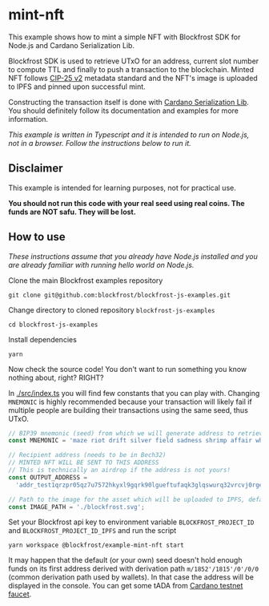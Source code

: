 # mint-nft

This example shows how to mint a simple NFT with Blockfrost SDK for Node.js and Cardano Serialization Lib.

Blockfrost SDK is used to retrieve UTxO for an address, current slot number to compute TTL and finally to push a transaction to the blockchain. Minted NFT follows [CIP-25 v2](https://cips.cardano.org/cips/cip25/) metadata standard and the NFT's image is uploaded to IPFS and pinned upon successful mint.

Constructing the transaction itself is done with [Cardano Serialization Lib](https://github.com/Emurgo/cardano-serialization-lib).
You should definitely follow its documentation and examples for more information.

_This example is written in Typescript and it is intended to run on Node.js, not in a browser. Follow the instructions below to run it._

## Disclaimer

This example is intended for learning purposes, not for practical use.

**You should not run this code with your real seed using real coins. The funds are NOT safu. They will be lost.**

## How to use

_These instructions assume that you already have Node.js installed and you are already familiar with running hello world on Node.js._

Clone the main Blockfrost examples repository

```
git clone git@github.com:blockfrost/blockfrost-js-examples.git
```

Change directory to cloned repository `blockfrost-js-examples`

```
cd blockfrost-js-examples
```

Install dependencies

```
yarn
```

Now check the source code! You don't want to run something you know nothing about, right? RIGHT?

In [./src/index.ts](https://github.com/blockfrost/blockfrost-js-examples/blob/master/examples/mint-nft/src/index.ts) you will find few constants that you can play with. Changing `MNEMONIC` is highly recommended because your transaction will likely fail if multiple people are building their transactions using the same seed, thus UTxO.

```js
// BIP39 mnemonic (seed) from which we will generate address to retrieve UTxO from and private key used for signing the transaction
const MNEMONIC = 'maze riot drift silver field sadness shrimp affair whip embody odor damp';

// Recipient address (needs to be in Bech32)
// MINTED NFT WILL BE SENT TO THIS ADDRESS
// This is technically an airdrop if the address is not yours!
const OUTPUT_ADDRESS =
  'addr_test1qrzpr05qz7u7572hkyxl9gqrk90lgueftufaqk3glqswurq32vrcvj0rgef6s487ruu47me8uzp7cjvuuk2xsg4mtvsq50gf90';

// Path to the image for the asset which will be uploaded to IPFS, defaults to blockfrost logo in the repo
const IMAGE_PATH = './blockfrost.svg';
```

Set your Blockfrost api key to environment variable `BLOCKFROST_PROJECT_ID` and `BLOCKFROST_PROJECT_ID_IPFS` and run the script

```
yarn workspace @blockfrost/example-mint-nft start
```

It may happen that the default (or your own) seed doesn't hold enough funds on its first address derived with derivation path `m/1852'/1815'/0'/0/0` (common derivation path used by wallets). In that case the address will be displayed in the console. You can get some tADA from [Cardano testnet faucet](https://testnets.cardano.org/en/testnets/cardano/tools/faucet/).
